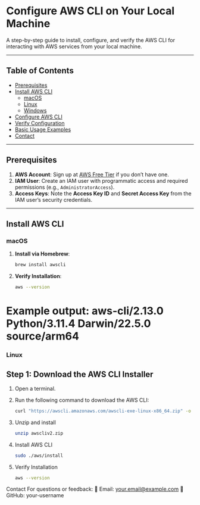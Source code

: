 # Configure AWS CLI on Your Local Machine

A step-by-step guide to install, configure, and verify the AWS CLI for interacting with AWS services from your local machine.

---

## Table of Contents
- [Prerequisites](#prerequisites)
- [Install AWS CLI](#install-aws-cli)
  - [macOS](#macos)
  - [Linux](#linux)
  - [Windows](#windows)
- [Configure AWS CLI](#configure-aws-cli)
- [Verify Configuration](#verify-configuration)
- [Basic Usage Examples](#basic-usage-examples)
- [Contact](#contact)

---

## Prerequisites

1. **AWS Account**: Sign up at [AWS Free Tier](https://aws.amazon.com/free/) if you don’t have one.
2. **IAM User**: Create an IAM user with programmatic access and required permissions (e.g., `AdministratorAccess`).
3. **Access Keys**: Note the **Access Key ID** and **Secret Access Key** from the IAM user’s security credentials.

---

## Install AWS CLI

### macOS
1. **Install via Homebrew**:
   ```bash
   brew install awscli
   
2. **Verify Installation**:
   ```bash
   aws --version
# Example output: aws-cli/2.13.0 Python/3.11.4 Darwin/22.5.0 source/arm64

### Linux

## Step 1: Download the AWS CLI Installer  
1. Open a terminal.  
2. Run the following command to download the AWS CLI:  

   ```bash
   curl "https://awscli.amazonaws.com/awscli-exe-linux-x86_64.zip" -o "awscliv2.zip"
3. Unzip and install
   ```bash
   unzip awscliv2.zip
4. Install AWS CLI
   ```bash
   sudo ./aws/install

6. Verify Installation
   ```bash
   aws --version


Contact
For questions or feedback:
📧 Email: your.email@example.com
🐙 GitHub: your-username

